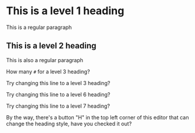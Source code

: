# This is a level 1 heading

This is a regular paragraph

## This is a level 2 heading

This is also a regular paragraph

How many `#` for a level 3 heading?

Try changing this line to a level 3 heading?

Try changing this line to a level 6 heading?

Try changing this line to a level 7 heading?

By the way, there's a button "H" in the top left corner of this editor that can change the heading style, have you checked it out?
